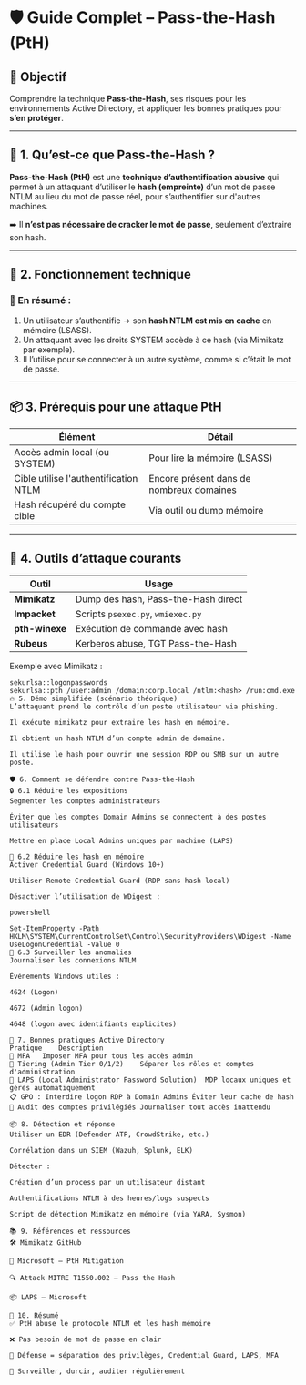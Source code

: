 # 🛡️ Guide Complet – Pass-the-Hash (PtH)

## 🎯 Objectif

Comprendre la technique **Pass-the-Hash**, ses risques pour les environnements Active Directory, et appliquer les bonnes pratiques pour **s’en protéger**.

---

## 🧠 1. Qu’est-ce que Pass-the-Hash ?

**Pass-the-Hash (PtH)** est une **technique d’authentification abusive** qui permet à un attaquant d’utiliser le **hash (empreinte)** d’un mot de passe NTLM au lieu du mot de passe réel, pour s’authentifier sur d'autres machines.

➡️ Il **n’est pas nécessaire de cracker le mot de passe**, seulement d’extraire son hash.

---

## 🔧 2. Fonctionnement technique

### 📌 En résumé :
1. Un utilisateur s’authentifie → son **hash NTLM est mis en cache** en mémoire (LSASS).
2. Un attaquant avec les droits SYSTEM accède à ce hash (via Mimikatz par exemple).
3. Il l’utilise pour se connecter à un autre système, comme si c’était le mot de passe.

---

## 📦 3. Prérequis pour une attaque PtH

| Élément                              | Détail                                  |
|--------------------------------------|-----------------------------------------|
| Accès admin local (ou SYSTEM)        | Pour lire la mémoire (LSASS)            |
| Cible utilise l'authentification NTLM| Encore présent dans de nombreux domaines|
| Hash récupéré du compte cible        | Via outil ou dump mémoire               |

---

## 🧪 4. Outils d’attaque courants

| Outil        | Usage                              |
|--------------|------------------------------------|
| **Mimikatz** | Dump des hash, Pass-the-Hash direct|
| **Impacket** | Scripts `psexec.py`, `wmiexec.py`  |
| **pth-winexe** | Exécution de commande avec hash  |
| **Rubeus**   | Kerberos abuse, TGT Pass-the-Hash  |

Exemple avec Mimikatz :

```text
sekurlsa::logonpasswords
sekurlsa::pth /user:admin /domain:corp.local /ntlm:<hash> /run:cmd.exe
🔥 5. Démo simplifiée (scénario théorique)
L’attaquant prend le contrôle d’un poste utilisateur via phishing.

Il exécute mimikatz pour extraire les hash en mémoire.

Il obtient un hash NTLM d’un compte admin de domaine.

Il utilise le hash pour ouvrir une session RDP ou SMB sur un autre poste.

🛡️ 6. Comment se défendre contre Pass-the-Hash
🔒 6.1 Réduire les expositions
Segmenter les comptes administrateurs

Éviter que les comptes Domain Admins se connectent à des postes utilisateurs

Mettre en place Local Admins uniques par machine (LAPS)

🧹 6.2 Réduire les hash en mémoire
Activer Credential Guard (Windows 10+)

Utiliser Remote Credential Guard (RDP sans hash local)

Désactiver l’utilisation de WDigest :

powershell

Set-ItemProperty -Path HKLM\SYSTEM\CurrentControlSet\Control\SecurityProviders\WDigest -Name UseLogonCredential -Value 0
🧩 6.3 Surveiller les anomalies
Journaliser les connexions NTLM

Événements Windows utiles :

4624 (Logon)

4672 (Admin logon)

4648 (logon avec identifiants explicites)

🚧 7. Bonnes pratiques Active Directory
Pratique	Description
🔐 MFA	Imposer MFA pour tous les accès admin
💼 Tiering (Admin Tier 0/1/2)	Séparer les rôles et comptes d'administration
👥 LAPS (Local Administrator Password Solution)	MDP locaux uniques et gérés automatiquement
📋 GPO : Interdire logon RDP à Domain Admins	Éviter leur cache de hash
🔎 Audit des comptes privilégiés	Journaliser tout accès inattendu

📦 8. Détection et réponse
Utiliser un EDR (Defender ATP, CrowdStrike, etc.)

Corrélation dans un SIEM (Wazuh, Splunk, ELK)

Détecter :

Création d’un process par un utilisateur distant

Authentifications NTLM à des heures/logs suspects

Script de détection Mimikatz en mémoire (via YARA, Sysmon)

📚 9. Références et ressources
🛠️ Mimikatz GitHub

📖 Microsoft – PtH Mitigation

🔍 Attack MITRE T1550.002 – Pass the Hash

📦 LAPS – Microsoft

📌 10. Résumé
✅ PtH abuse le protocole NTLM et les hash mémoire

❌ Pas besoin de mot de passe en clair

🔐 Défense = séparation des privilèges, Credential Guard, LAPS, MFA

🧠 Surveiller, durcir, auditer régulièrement
